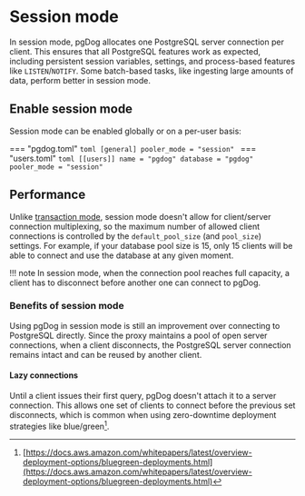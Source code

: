 # Session mode

In session mode, pgDog allocates one PostgreSQL server connection per client. This ensures that all PostgreSQL features work as expected, including persistent session variables, settings, and
process-based features like `LISTEN`/`NOTIFY`. Some batch-based tasks, like ingesting large amounts of data, perform better in session mode.

## Enable session mode

Session mode can be enabled globally or on a per-user basis:

=== "pgdog.toml"
    ```toml
    [general]
    pooler_mode = "session"
    ```
=== "users.toml"
    ```toml
    [[users]]
    name = "pgdog"
    database = "pgdog"
    pooler_mode = "session"
    ```

## Performance

Unlike [transaction mode](transaction-mode.md), session mode doesn't allow for client/server connection multiplexing, so the maximum number of allowed client connections
is controlled by the `default_pool_size` (and `pool_size`) settings. For example, if your database pool size is 15,
only 15 clients will be able to connect and use the database at any given moment.

!!! note
    In session mode, when the connection pool reaches full capacity, a client has to disconnect before another one can connect to pgDog.


### Benefits of session mode

Using pgDog in session mode is still an improvement over connecting to PostgreSQL directly. Since the proxy maintains a pool of open server connections,
when a client disconnects, the PostgreSQL server connection remains intact and can be reused by another client.

#### Lazy connections
Until a client issues their first query, pgDog doesn't attach it to a server connection. This allows one set of clients to connect before the previous set disconnects,
which is common when using zero-downtime deployment strategies like blue/green[^1].

[^1]: [https://docs.aws.amazon.com/whitepapers/latest/overview-deployment-options/bluegreen-deployments.html](https://docs.aws.amazon.com/whitepapers/latest/overview-deployment-options/bluegreen-deployments.html)
